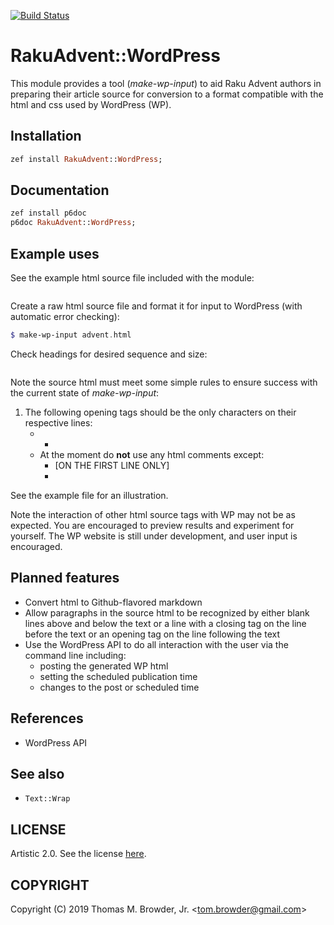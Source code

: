 [![Build Status](https://travis-ci.org/tbrowder/RakuAdvent-WordPress.svg?branch=master)](https://travis-ci.org/tbrowder/RakuAdvent-WordPress)

# RakuAdvent::WordPress

This module provides a tool (*make-wp-input*) to aid Raku Advent authors in
preparing their article source for conversion to
a format compatible with the html and css used by WordPress (WP).

## Installation
```raku
zef install RakuAdvent::WordPress;
```
## Documentation
```raku
zef install p6doc
p6doc RakuAdvent::WordPress;
```
## Example uses

See the example html source file included with
the module:
```raku
```

Create a raw html source file and format it
for input to WordPress (with automatic error checking):
```raku
$ make-wp-input advent.html
```

Check headings for desired sequence and size:
```raku
```

Note the source html must meet some simple rules
to ensure success with the current state of *make-wp-input*:

1. The following opening tags should be the only characters on their respective
lines:
    - <ul>
    - <ol>
2. At the moment do **not** use any html comments except:
    - <!-- Day N - My Advent Post Title --> [ON THE FIRST LINE ONLY]
    - <!-- insert file-name code-type -->

See the example file for an illustration.

Note the interaction of other html source tags with WP
may not be as expected. You are encouraged to preview
results and experiment for yourself. The WP website
is still under development, and user input is encouraged.

## Planned features
- Convert html to Github-flavored markdown
- Allow paragraphs in the source html to be
  recognized by either blank lines above and below
  the text or a line with a closing tag on the
  line before the text or an opening tag on
  the line following the text
- Use the WordPress API to do all interaction
  with the user via the command line including:
    - posting the generated WP html
    - setting the scheduled publication time
    - changes to the post or scheduled time

## References
- WordPress API

## See also
- `Text::Wrap`

## LICENSE

Artistic 2.0. See the license [here](./LICENSE).

## COPYRIGHT

Copyright (C) 2019 Thomas M. Browder, Jr. <<tom.browder@gmail.com>>
